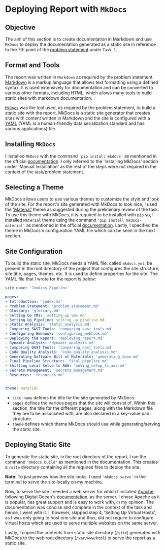 # Deploying Report with `MkDocs`

## Objective

The aim of this section is to create documentation in Markdown and use `MkDocs` to deploy the documentation generated as a static site in reference to the 7th point of the [problem statement](problem_statement.md) under `Task 1`.

## Format and Tools

The report was written in `Markdown` as required by the problem statement. [Markdown](https://en.wikipedia.org/wiki/Markdown) is a markup language that allows text formatting using a defined syntax. It is used extensively for documentation and can be converted to various other formats, including HTML, which allows many tools to build static sites with markdown documentation.

[`MkDocs`](https://www.mkdocs.org/) was the tool used, as required by the problem statement, to build a static site with the report. MkDocs is a static site generator that creates sites with content written in Markdown and the site is configured with a [YAML](https://yaml.org/) (YAML is a human-friendly data serialization standard and has various applications) file.

## Installing `MkDocs`

I installed `MkDocs` with the command `'pip install mkdocs'` as mentioned in the official [documentation](https://www.mkdocs.org/#installation). I only referred to the 'Installing MkDocs' section under 'Manual Installation' as the rest of the steps were not required in the context of the task/problem statement.

## Selecting a Theme

MkDocs allows users to use various themes to customize the style and look of the site. For the report's site generated with MkDocs to look nice, I used the ['Material'](https://squidfunk.github.io/mkdocs-material/) theme as suggested during the preliminary review of the task. To use this theme with MkDocs, it is required to be installed with `pip` so, I installed `Material` theme using the command `'pip install mkdocs-material'` as mentioned in the official [documentation](https://squidfunk.github.io/mkdocs-material/#quick-start). Lastly, I specified the theme in MkDocs's configuration YAML file which can be seen in the next section.

## Site Configuration

To build the static site, MkDocs needs a YAML file, called `mkdocs.yml`, be present in the root directory of the project that configures the site structure, site title, pages, themes, etc. It is used to define properties for the site. The YAML file that I wrote for the report is below:

```yaml
site_name: 'Jenkins Pipeline'

pages:
- Introduction: 'index.md'
- Problem Statement: 'problem_statement.md'
- Glossary: 'glossary.md'
- Setting Up VMs: 'setting_up_vms.md'
- Setting Up Pipeline: setting_up_pipeline.md
- Static Analysis: 'static_analysis.md'
- Comparing SAST Tools: 'comparing_sast_tools.md'
- Configuring Webhook: 'configuring_webhook.md'
- Deploying the Report: 'deploying_report.md'
- Dynamic Analysis: 'dynamic_analysis.md'
- Comparing DAST Tools: 'comparing_dast_tools.md'
- Code Quality Analysis: 'code_quality_analysis.md'
- Generating Software Bill of Materials: 'generating_sbom.md'
- Final Pipeline Structure: 'final_pipeline.md'
- Shifting Local Setup to AWS: 'moving_setup_to_aws.md'
- Secrets Management: 'secrets_management.md'
- Resources: 'resources.md'


theme: material
```

* `site_name` defines the title for the site generated by MkDocs.
* `pages` defines the various pages that the site will consist of. Within this section, the title for the different pages, along with the Markdown file they are to be associated with, are also declared in a key-value pair structure.
* `theme` defines which theme MkDocs should use while generating/serving the static site.

## Deploying Static Site

To generate the static site, in the root directory of the report, I ran the command `'mkdocs build'` as mentioned in the documentation. This creates a `/site` directory containing all the required files to deploy the site.

**Note**: To just preview how the site looks, I used `'mkdocs serve'` in the terminal to serve the site locally on my machine.

Now, to serve the site I needed a web server for which I installed [Apache](https://httpd.apache.org/), following Digital Ocean's [documentation](https://www.digitalocean.com/community/tutorials/how-to-install-the-apache-web-server-on-ubuntu-18-04-quickstart#step-1-%E2%80%94-installing-apache), as the server. I chose Apache as it is popular, has great support and is easy to work with, in my opinion. The documentation was concise and complete in the context of the task and hence, I went with it. I, however, skipped step 4, 'Setting Up Virtual Hosts', as I was only going to host one site and thus, did not require to configure virtual hosts which are used to serve multiple websites on the same server.

Lastly, I copied the contents from static site directory (`/site`) generated with MkDocs to the web root directory (`/var/www/html`) to serve the report as a static site.
